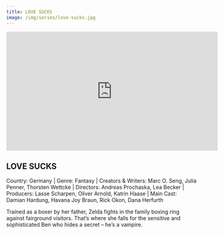 ```yaml
---
title: LOVE SUCKS
image: /img/series/love-sucks.jpg
---
```

<iframe width="560" height="315" src="https://www.youtube.com/embed/B8VOUWVPGY8?si=0Dpp1iYKPBcMJdgL" frameborder="0" allow="accelerometer; autoplay; encrypted-media; gyroscope; picture-in-picture" allowfullscreen></iframe>

## LOVE SUCKS  
Country: Germany | Genre: Fantasy | Creators & Writers: Marc O. Seng, Julia Penner, Thorsten Wettcke | Directors: Andreas Prochaska, Lea Becker | Producers: Lasse Scharpen, Oliver Arnold, Katrin Haase | Main Cast: Damian Hardung, Havana Joy Braun, Rick Okon, Dana Herfurth

Trained as a boxer by her father, Zelda fights in the family boxing ring against fairground visitors. That’s where she falls for the sensitive and sophisticated Ben who hides a secret – he’s a vampire.
